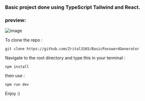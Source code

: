 

<h3>Basic project done using TypeScript Tailwind and React. </h2>

<h3> preview: </h3>

![image](https://github.com/Zrital3265/BasicPasswordGenerator/assets/116243106/74ae38f7-1434-4447-8a1b-4f60b27cbe5f)

To clone the repo :

```
git clone https://github.com/Zrital3265/BasicPasswordGenerator 
```

Navigate to the root directory and type this in your terminal :

```
npm install
```
then use :

```
npm run dev
```

Enjoy :)
